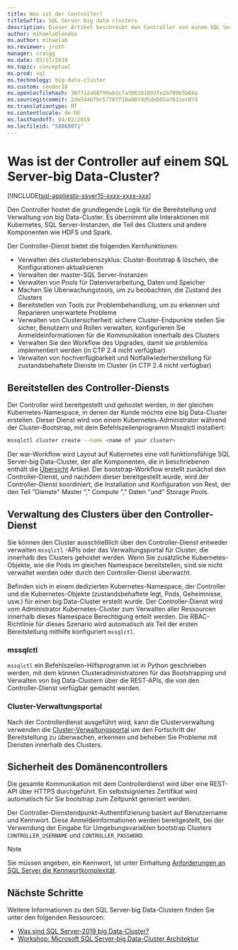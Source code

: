 ```yaml
---
title: Was ist der Controller?
titleSuffix: SQL Server big data clusters
description: Dieser Artikel beschreibt den Controller von einem SQL Server-2019 big Data-Cluster (Vorschau).
author: mihaelablendea
ms.author: mihaelab
ms.reviewer: jroth
manager: craigg
ms.date: 03/27/2018
ms.topic: conceptual
ms.prod: sql
ms.technology: big-data-cluster
ms.custom: seodec18
ms.openlocfilehash: 3677a2a68799ab1cfa7b6101893fe2b799b5b04a
ms.sourcegitcommit: 2de5446fbc57787f18a907dd5deb02a7831ec07d
ms.translationtype: MT
ms.contentlocale: de-DE
ms.lasthandoff: 04/02/2019
ms.locfileid: "58860071"
---
```

# <a name="what-is-the-controller-on-a-sql-server-big-data-cluster"></a>Was ist der Controller auf einem SQL Server-big Data-Cluster?

[!INCLUDE[tsql-appliesto-ssver15-xxxx-xxxx-xxx](../includes/tsql-appliesto-ssver15-xxxx-xxxx-xxx.md)]

Den Controller hostet die grundlegende Logik für die Bereitstellung und Verwaltung von big Data-Cluster. Es übernimmt alle Interaktionen mit Kubernetes, SQL Server-Instanzen, die Teil des Clusters und andere Komponenten wie HDFS und Spark. 

Der Controller-Dienst bietet die folgenden Kernfunktionen:

- Verwalten des clusterlebenszyklus: Cluster-Bootstrap & löschen, die Konfigurationen aktualisieren
- Verwalten der master-SQL Server-Instanzen
- Verwalten von Pools für Datenverarbeitung, Daten und Speicher
- Machen Sie Überwachungstools, um zu beobachten, die Zustand des Clusters
- Bereitstellen von Tools zur Problembehandlung, um zu erkennen und Reparieren unerwartete Probleme
- Verwalten von Clustersicherheit: sichere Cluster-Endpunkte stellen Sie sicher, Benutzern und Rollen verwalten, konfigurieren Sie Anmeldeinformationen für die Kommunikation innerhalb des Clusters
- Verwalten Sie den Workflow des Upgrades, damit sie problemlos implementiert werden (in CTP 2.4 nicht verfügbar)
- Verwalten von hochverfügbarkeit und Notfallwiederherstellung für zustandsbehaftete Dienste im Cluster (in CTP 2.4 nicht verfügbar)

## <a name="deploying-the-controller-service"></a>Bereitstellen des Controller-Diensts

Der Controller wird bereitgestellt und gehostet werden, in der gleichen Kubernetes-Namespace, in denen der Kunde möchte eine big Data-Cluster erstellen. Dieser Dienst wird von einem Kubernetes-Administrator während der Cluster-Bootstrap, mit dem Befehlszeilenprogramm Mssqlctl installiert:

```bash
mssqlctl cluster create --name <name of your cluster>
```

Der war-Workflow wird Layout auf Kubernetes eine voll funktionsfähige SQL Server-big Data-Cluster, der alle Komponenten, die in beschriebenen enthält die [Übersicht](big-data-cluster-overview.md) Artikel. Der bootstrap-Workflow erstellt zunächst den Controller-Dienst, und nachdem dieser bereitgestellt wurde, wird der Controller-Dienst koordiniert, die Installation und Konfiguration von Rest, der den Teil "Dienste" Master "," Compute "," Daten "und" Storage Pools.

## <a name="managing-the-cluster-through-the-controller-service"></a>Verwaltung des Clusters über den Controller-Dienst

Sie können den Cluster ausschließlich über den Controller-Dienst entweder verwalten `mssqlctl` -APIs oder das Verwaltungsportal für Cluster, die innerhalb des Clusters gehostet werden. Wenn Sie zusätzliche Kubernetes-Objekte, wie die Pods im gleichen Namespace bereitstellen, sind sie nicht verwaltet werden oder durch den Controller-Dienst überwacht.

Befinden sich in einem dedizierten Kubernetes-Namespace, der Controller und die Kubernetes-Objekte (zustandsbehaftete legt, Pods, Geheimnisse, usw.) für einen big Data-Cluster erstellt wurde. Der Controller-Dienst wird vom Administrator Kubernetes-Cluster zum Verwalten aller Ressourcen innerhalb dieses Namespace Berechtigung erteilt werden.  Die RBAC-Richtlinie für dieses Szenario wird automatisch als Teil der ersten Bereitstellung mithilfe konfiguriert `mssqlctl`. 

### <a name="mssqlctl"></a>mssqlctl

`mssqlctl` ein Befehlszeilen-Hilfsprogramm ist in Python geschrieben werden, mit dem können Clusteradministratoren für das Bootstrapping und Verwalten von big Data-Clustern über die REST-APIs, die von den Controller-Dienst verfügbar gemacht werden.

### <a name="cluster-administration-portal"></a>Cluster-Verwaltungsportal

Nach der Controllerdienst ausgeführt wird, kann die Clusterverwaltung verwenden die [Cluster-Verwaltungsportal](cluster-admin-portal.md) um den Fortschritt der Bereitstellung zu überwachen, erkennen und beheben Sie Probleme mit Diensten innerhalb des Clusters.

## <a name="controller-service-security"></a>Sicherheit des Domänencontrollers

Die gesamte Kommunikation mit dem Controllerdienst wird über eine REST-API über HTTPS durchgeführt. Ein selbstsigniertes Zertifikat wird automatisch für Sie bootstrap zum Zeitpunkt generiert werden. 

Der Controller-Dienstendpunkt-Authentifizierung basiert auf Benutzername und Kennwort. Diese Anmeldeinformationen werden bereitgestellt, bei der Verwendung der Eingabe für Umgebungsvariablen bootstrap Clusters `CONTROLLER_USERNAME` und `CONTROLLER_PASSWORD`.

> [!NOTE]
> Sie müssen angeben, ein Kennwort, ist unter Einhaltung [Anforderungen an SQL Server die Kennwortkomplexität](https://docs.microsoft.com/sql/relational-databases/security/password-policy?view=sql-server-2017).

## <a name="next-steps"></a>Nächste Schritte

Weitere Informationen zu den SQL Server-big Data-Clustern finden Sie unter den folgenden Ressourcen:

- [Was sind SQL Server-2019 big Data-Cluster?](big-data-cluster-overview.md)
- [Workshop: Microsoft SQL Server-big Data-Cluster Architektur](https://github.com/Microsoft/sqlworkshops/tree/master/sqlserver2019bigdataclusters)
